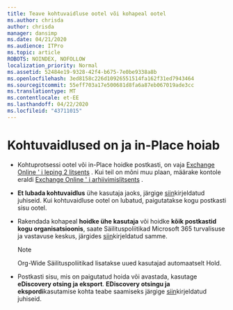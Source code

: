 ```yaml
---
title: Teave kohtuvaidluse ootel või kohapeal ootel
ms.author: chrisda
author: chrisda
manager: dansimp
ms.date: 04/21/2020
ms.audience: ITPro
ms.topic: article
ROBOTS: NOINDEX, NOFOLLOW
localization_priority: Normal
ms.assetid: 52484e19-9328-42f4-b675-7e0be9338a8b
ms.openlocfilehash: 3ed8158c226d10926551514fa162f31ed7943464
ms.sourcegitcommit: 55eff703a17e500681d8fa6a87eb067019ade3cc
ms.translationtype: MT
ms.contentlocale: et-EE
ms.lasthandoff: 04/22/2020
ms.locfileid: "43711015"
---
```

# <a name="about-litigation-holds-and-in-place-holds"></a>Kohtuvaidlused on ja in-Place hoiab

- Kohtuprotsessi ootel või in-Place hoidke postkasti, on vaja [Exchange Online ' i leping 2 litsents](https://docs.microsoft.com/office365/servicedescriptions/office-365-platform-service-description/office-365-plan-options) . Kui teil on mõni muu plaan, määrake kontole eraldi [Exchange Online ' i arhiivimislitsents](https://docs.microsoft.com/office365/servicedescriptions/exchange-online-archiving-service-description/exchange-online-archiving-service-description) . 
    
- **Et lubada kohtuvaidlus** ühe kasutaja jaoks, järgige [siin](https://docs.microsoft.com/office365/SecurityCompliance/place-a-mailbox-on-litigation-hold)kirjeldatud juhiseid. Kui kohtuvaidluse ootel on lubatud, paigutatakse kogu postkasti sisu ootel.
    
- Rakendada kohapeal **hoidke ühe kasutaja** või hoidke **kõik postkastid kogu organisatsioonis**, saate Säilituspoliitikad Microsoft 365 turvalisuse ja vastavuse keskus, järgides [siin](https://docs.microsoft.com/Office365/securitycompliance/retention-policies )kirjeldatud samme.
    
    > [!NOTE]
    > Org-Wide Säilituspoliitikad lisatakse uued kasutajad automaatselt Hold. 
  
- Postkasti sisu, mis on paigutatud hoida või avastada, kasutage **eDiscovery otsing ja eksport**. **EDiscovery otsingu ja ekspordi**kasutamise kohta teabe saamiseks järgige [siin](https://docs.microsoft.com/office365/securitycompliance/export-search-results)kirjeldatud juhiseid.
    


